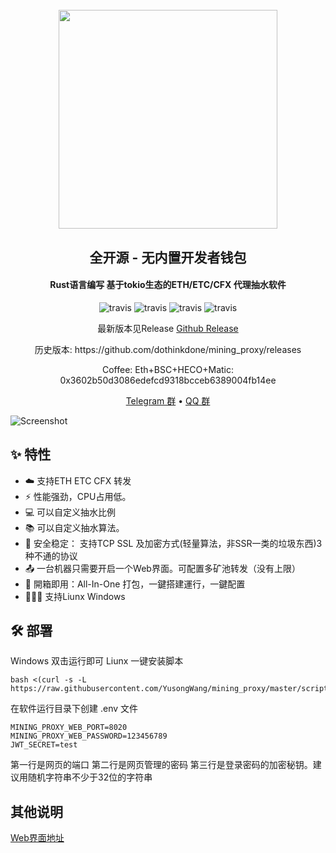 <h1 align="center">
  <br>
  <img src="https://raw.githubusercontent.com/YusongWang/mining_proxy/9ec34e9d780866ab8792df09a9d6ec0b0f01b013/images/logo.png" width="350"/>
</h1>

<h2 align="center">全开源 - 无内置开发者钱包</h2>
<h4 align="center">Rust语言编写 基于tokio生态的ETH/ETC/CFX 代理抽水软件</h4>

<p align="center">
  <a>
    <img src="https://img.shields.io/badge/Release-v0.2.2-orgin.svg" alt="travis">
  </a>
  <a>
    <img src="https://img.shields.io/badge/Last_Update-2022_02_08-orgin.svg" alt="travis">
  </a>
  <a>
    <img src="https://img.shields.io/badge/Language-Rust-green.svg" alt="travis">
  </a>
  <a>
    <img src="https://img.shields.io/badge/License-Apache-green.svg" alt="travis">
  </a>
</p>
<p align="center">最新版本见Release <a href="https://github.com/YusongWang/mining_proxy/releases">Github Release</a></p>
<p align="center">历史版本: https://github.com/dothinkdone/mining_proxy/releases</p>
<p align="center">
Coffee: Eth+BSC+HECO+Matic: 0x3602b50d3086edefcd9318bcceb6389004fb14ee
</p>

<p align="center">
  <a href="https://t.me/+ZkUDlH2Fecc3MGM1">Telegram 群</a> •
  <a href="https://jq.qq.com/?_wv=1027&k=AWfknDiw">QQ 群</a> 
</p>

![Screenshot](https://raw.githubusercontent.com/YusongWang/mining_proxy/master/images/web1.jpg)

## :sparkles: 特性

- :cloud: 支持ETH ETC CFX 转发
- :zap: 性能强劲，CPU占用低。
- 💻 可以自定义抽水比例
- 📚 可以自定义抽水算法。
- 💾 安全稳定： 支持TCP SSL 及加密方式(轻量算法，非SSR一类的垃圾东西)3种不通的协议
- :outbox_tray: 一台机器只需要开启一个Web界面。可配置多矿池转发（没有上限）
- :rocket: 開箱即用：All-In-One 打包，一鍵搭建運行，一鍵配置
- :family_woman_girl_boy: 支持Liunx Windows

## :hammer_and_wrench: 部署


Windows 双击运行即可
Liunx 一键安装脚本
```shell
bash <(curl -s -L https://raw.githubusercontent.com/YusongWang/mining_proxy/master/script/install.sh)
```

在软件运行目录下创建 .env 文件
```env
MINING_PROXY_WEB_PORT=8020
MINING_PROXY_WEB_PASSWORD=123456789
JWT_SECRET=test
```
第一行是网页的端口
第二行是网页管理的密码
第三行是登录密码的加密秘钥。建议用随机字符串不少于32位的字符串


## 其他说明
<a href="https://github.com/YusongWang/mining_proxy_web">Web界面地址</a><br>

